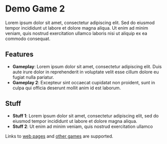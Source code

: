 # Demo Game 2

Lorem ipsum dolor sit amet, consectetur adipiscing elit. Sed do eiusmod tempor incididunt ut labore et dolore magna aliqua. Ut enim ad minim veniam, quis nostrud exercitation ullamco laboris nisi ut aliquip ex ea commodo consequat.

## Features

- **Gameplay**: Lorem ipsum dolor sit amet, consectetur adipiscing elit. Duis aute irure dolor in reprehenderit in voluptate velit esse cillum dolore eu fugiat nulla pariatur.
- **Gameplay 2**: Excepteur sint occaecat cupidatat non proident, sunt in culpa qui officia deserunt mollit anim id est laborum.

## Stuff

- **Stuff 1**: Lorem ipsum dolor sit amet, consectetur adipiscing elit, sed do eiusmod tempor incididunt ut labore et dolore magna aliqua.
- **Stuff 2**: Ut enim ad minim veniam, quis nostrud exercitation ullamco

Links to [web pages](https://example.com) and [other games](https://example.com/games) are supported.
